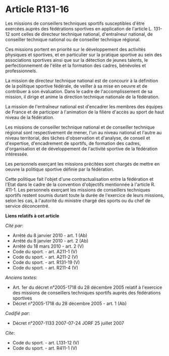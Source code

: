 # Article R131-16

Les missions de conseillers techniques sportifs susceptibles d'être exercées auprès des fédérations sportives en application
de l'article L. 131-12 sont celles de directeur technique national, d'entraîneur national, de conseiller technique national
ou de conseiller technique régional. 

Ces missions portent en priorité sur le développement des activités physiques et sportives, et en particulier sur la pratique
sportive au sein des associations sportives ainsi que sur la détection de jeunes talents, le perfectionnement de l'élite et
la formation des cadres, bénévoles et professionnels. 

La mission de directeur technique national est de concourir à la définition de la politique sportive fédérale, de veiller à
sa mise en oeuvre et de contribuer à son évaluation. Dans le cadre de l'accomplissement de sa mission, il dirige et anime la
direction technique nationale de la fédération. 

La mission de l'entraîneur national est d'encadrer les membres des équipes de France et de participer à l'animation de la
filière d'accès au sport de haut niveau de la fédération. 

Les missions de conseiller technique national et de conseiller technique régional sont respectivement de mener, l'un au
niveau national et l'autre au niveau territorial, des tâches d'observation et d'analyse, de conseil et d'expertise,
d'encadrement de sportifs, de formation des cadres, d'organisation et de développement de l'activité sportive de la
fédération intéressée. 

Les personnels exerçant les missions précitées sont chargés de mettre en oeuvre la politique sportive définie par la
fédération. 

Cette politique fait l'objet d'une contractualisation entre la fédération et l'Etat dans le cadre de la convention
d'objectifs mentionnée à l'article R. 411-1. Les personnels exerçant les missions de conseillers techniques sportifs restent
soumis durant toute la durée de l'exercice de leurs missions, selon les cas, à l'autorité du ministre chargé des sports ou du
chef de service déconcentré.

**Liens relatifs à cet article**

_Cité par_:

  - Arrêté du 8 janvier 2010 - art. 1 (Ab)
  - Arrêté du 8 janvier 2010 - art. 2 (Ab)
  - Arrêté du 18 mars 2010 - art. 2 (V)
  - Code du sport. - art. A211-1 (V)
  - Code du sport. - art. A211-2 (V)
  - Code du sport. - art. R131-19 (V)
  - Code du sport. - art. R211-4 (V)

_Anciens textes_:

  - Art. 1er du décret n°2005-1718 du 28 décembre 2005 relatif à l'exercice des missions de conseillers techniques sportifs auprès des fédérations sportives
  - Décret n°2005-1718 du 28 décembre 2005 - art. 1 (Ab)

_Codifié par_:

  - Décret n°2007-1133 2007-07-24 JORF 25 juillet 2007

_Cite_:

  - Code du sport. - art. L131-12 (V)
  - Code du sport. - art. R411-1 (V)
